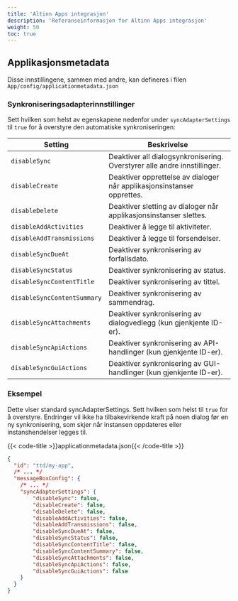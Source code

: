 ```yaml
---
title: 'Altinn Apps integrasjon'
description: 'Referanseinformasjon for Altinn Apps integrasjon'
weight: 50
toc: true
---
```


## Applikasjonsmetadata

Disse innstillingene, sammen med andre, kan defineres i filen `App/config/applicationmetadata.json`

### Synkroniseringsadapterinnstillinger

Sett hvilken som helst av egenskapene nedenfor under `syncAdapterSettings` til `true` for å overstyre den
automatiske synkroniseringen:

| Setting | Beskrivelse |
| ------- | ----------- |
| `disableSync` | Deaktiver all dialogsynkronisering. Overstyrer alle andre innstillinger. |
| `disableCreate` | Deaktiver opprettelse av dialoger når applikasjonsinstanser opprettes. |
| `disableDelete` | Deaktiver sletting av dialoger når applikasjonsinstanser slettes. |
| `disableAddActivities` | Deaktiver å legge til aktiviteter. |
| `disableAddTransmissions` | Deaktiver å legge til forsendelser. |
| `disableSyncDueAt` | Deaktiver synkronisering av forfallsdato. |
| `disableSyncStatus` | Deaktiver synkronisering av status. |
| `disableSyncContentTitle` | Deaktiver synkronisering av tittel. |
| `disableSyncContentSummary` | Deaktiver synkronisering av sammendrag. |
| `disableSyncAttachments` | Deaktiver synkronisering av dialogvedlegg (kun gjenkjente ID-er). |
| `disableSyncApiActions` | Deaktiver synkronisering av API-handlinger (kun gjenkjente ID-er). |
| `disableSyncGuiActions` | Deaktiver synkronisering av GUI-handlinger (kun gjenkjente ID-er). |

### Eksempel

Dette viser standard syncAdapterSettings. Sett hvilken som helst til `true` for å overstyre. Endringer vil ikke ha tilbakevirkende kraft på noen dialog før en ny synkronisering, som skjer når instansen oppdateres eller instanshendelser legges til.

{{< code-title >}}applicationmetadata.json{{< /code-title >}}
```json
{
  "id": "ttd/my-app",
  /* ... */
  "messageBoxConfig": {
    /* ... */
    "syncAdapterSettings": {
        "disableSync": false,
        "disableCreate": false,
        "disableDelete": false,
        "disableAddActivities": false,
        "disableAddTransmissions": false,
        "disableSyncDueAt": false,
        "disableSyncStatus": false,
        "disableSyncContentTitle": false,
        "disableSyncContentSummary": false,
        "disableSyncAttachments": false,
        "disableSyncApiActions": false,
        "disableSyncGuiActions": false
    }
  }
}
```